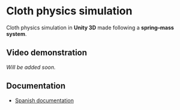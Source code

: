 # Cloth physics simulation
 Cloth physics simulation in **Unity 3D** made following a **spring–mass system**. 
 
 ## Video demonstration
 *Will be added soon.*

 ## Documentation
 * [Spanish documentation](https://github.com/darkops96/Cloth-physics-simulation/blob/main/Assets/Documentation/Documentation-Spanish.pdf "Spanish documentation in PDF format")
